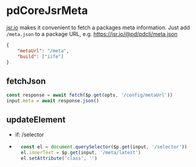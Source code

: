 # pdCoreJsrMeta

[jsr.io](https://jsr.io/) makes it convenient to fetch a packages meta information. Just add `/meta.json` to a package URL, e.g. https://jsr.io/@pd/pdcli/meta.json

```json
{
    "metaUrl": "/meta",
    "build": ["iife"]
}
```

## fetchJson
```ts
const response = await fetch($p.get(opts, '/config/metaUrl'))
input.meta = await response.json()
```

## updateElement
- if: /selector
- ```ts
    const el = document.querySelector($p.get(input, '/selector'))
    el.innerText = $p.get(input, '/meta/latest')
    el.setAttribute('class', '')
    ```
